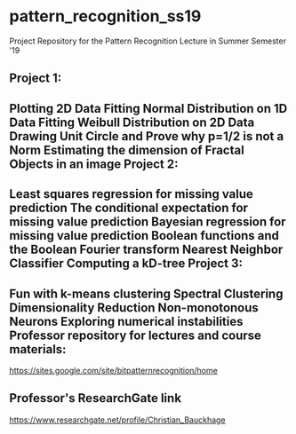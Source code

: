 # pattern_recognition_ss19
Project Repository for the Pattern Recognition Lecture in Summer Semester '19

Project 1:
---------
Plotting 2D Data
Fitting Normal Distribution on 1D Data
Fitting Weibull Distribution on 2D Data
Drawing Unit Circle and Prove why p=1/2 is not a Norm
Estimating the dimension of Fractal Objects in an image
Project 2:
---------
Least squares regression for missing value prediction
The conditional expectation for missing value prediction
Bayesian regression for missing value prediction
Boolean functions and the Boolean Fourier transform
Nearest Neighbor Classifier
Computing a kD-tree
Project 3:
---------
Fun with k-means clustering
Spectral Clustering
Dimensionality Reduction
Non-monotonous Neurons
Exploring numerical instabilities
Professor repository for lectures and course materials:
---------------------------------------------------------
https://sites.google.com/site/bitpatternrecognition/home

Professor's ResearchGate link
------------------------------
https://www.researchgate.net/profile/Christian_Bauckhage
